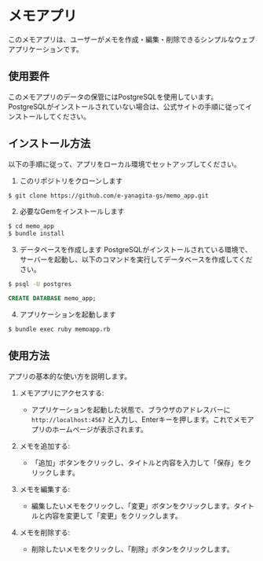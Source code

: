 # メモアプリ
このメモアプリは、ユーザーがメモを作成・編集・削除できるシンプルなウェブアプリケーションです。

## 使用要件
このメモアプリのデータの保管にはPostgreSQLを使用しています。
PostgreSQLがインストールされていない場合は、公式サイトの手順に従ってインストールしてください。

## インストール方法
以下の手順に従って、アプリをローカル環境でセットアップしてください。

1. このリポジトリをクローンします
```sh
$ git clone https://github.com/e-yanagita-gs/memo_app.git
```
2. 必要なGemをインストールします
```sh
$ cd memo_app
$ bundle install
```
3. データベースを作成します
  PostgreSQLがインストールされている環境で、サーバーを起動し、以下のコマンドを実行してデータベースを作成してください。
```sh
$ psql -U postgres
```
```sql
CREATE DATABASE memo_app;
```
4. アプリケーションを起動します
```sh
$ bundle exec ruby memoapp.rb
```

## 使用方法
アプリの基本的な使い方を説明します。
1. メモアプリにアクセスする:
   - アプリケーションを起動した状態で、ブラウザのアドレスバーに `http://localhost:4567` と入力し、Enterキーを押します。これでメモアプリのホームページが表示されます。

2. メモを追加する:
   - 「追加」ボタンをクリックし、タイトルと内容を入力して「保存」をクリックします。

3. メモを編集する:
   - 編集したいメモをクリックし、「変更」ボタンをクリックします。タイトルと内容を変更して「変更」をクリックします。

4. メモを削除する:
   - 削除したいメモをクリックし、「削除」ボタンをクリックします。
